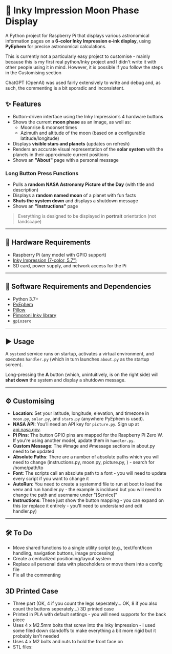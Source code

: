 # 🌙 Inky Impression Moon Phase Display

A Python project for Raspberry Pi that displays various astronomical information pages on a **6-color Inky Impression e-ink display**, using **PyEphem** for precise astronomical calculations.

This is currently not a particularly easy project to customise - mainly because this is my first real python/Inky project and I didn't write it with other people using it in mind. However, it is possible if you follow the steps in the Customising section

ChatGPT (OpenAI) was used fairly extensively to write and debug and, as such, the commenting is a bit sporadic and inconsistent.

## ✨ Features

- Button-driven interface using the Inky Impression’s 4 hardware buttons
- Shows the current **moon phase** as an image, as well as:
  - Moonrise & moonset times
  - Azimuth and altitude of the moon (based on a configurable latitude/longitude)
- Displays **visible stars and planets** (updates on refresh)
- Renders an accurate visual representation of the **solar system** with the planets in their approximate current positions
- Shows an **"About"** page with a personal message

### Long Button Press Functions

- Pulls a **random NASA Astronomy Picture of the Day** (with title and description)
- Displays a **random named moon** of a planet with fun facts
- **Shuts the system down** and displays a shutdown message
- Shows an **"Instructions"** page

> Everything is designed to be displayed in **portrait** orientation (not landscape)

---

## 🔧 Hardware Requirements

- Raspberry Pi (any model with GPIO support)
- [Inky Impression (7-color, 5.7")](https://shop.pimoroni.com/products/inky-impression-5-7)
- SD card, power supply, and network access for the Pi

---

## 🧰 Software Requirements and Dependencies

- Python 3.7+
- [PyEphem](https://pypi.org/project/ephem/)
- [Pillow](https://pypi.org/project/Pillow/)
- [Pimoroni Inky library](https://github.com/pimoroni/inky/)
- `gpiozero`

---

## ▶️ Usage

A `systemd` service runs on startup, activates a virtual environment, and executes `handler.py` (which in turn launches `about.py` as the startup screen).

Long-pressing the **A** button (which, unintuitively, is on the right side) will **shut down** the system and display a shutdown message.

---

## ⚙️ Customising

- **Location**: Set your latitude, longitude, elevation, and timezone in `moon.py`, `solar.py`, and `stars.py` (anywhere PyEphem is used).
- **NASA API**: You’ll need an API key for `picture.py`. Sign up at [api.nasa.gov](https://api.nasa.gov).
- **Pi Pins**: The button GPIO pins are mapped for the Raspberry Pi Zero W. If you're using another model, update them in `handler.py`.
- **Custom Message**: The #image and #message sections in about.py need to be updated
- **Absolute Paths**: There are a number of absolute paths which you will need to change (instructions.py, moon.py, picture.py, ) - search for /home/path/to
- **Font**: The scripts call an absolute path to a font - you will need to update every script if you want to change it
- **AutoRun**: You need to create a systemmd file to run at boot to load the venv and run handler.py - the example is incldued but you will need to change the path and username under "[Service]"
- **Instructions**: These just show the button mapping - you can expand on this (or replace it entirely - you'll need to understand and edit handler.py)
---

## 🛠️ To Do

- Move shared functions to a single utility script (e.g., text/font/icon handling, navigation buttons, image processing)
- Create a centralized positioning/layout system
- Replace all personal data with placeholders or move them into a config file
- Fix all the commenting

## 3D Printed Case

- Three part (OK, 4 if you count the legs seperately... OK, 8 if you also count the buttons seperately...) 3D printed case
- Printed in PLA with default settings - you will need supports for the back piece
- Uses 4 x M2.5mm bolts that screw into the Inky Impression - I used some filed down standoffs to make everything a bit more rigid but it probably isn't needed
- Uses 4 x M2 bolts and nuts to hold the front face on
- STL files: 
